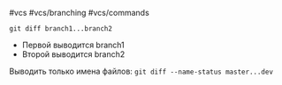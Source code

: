 #vcs #vcs/branching #vcs/commands 

`git diff branch1...branch2`
- Первой выводится branch1
- Второй выводится branch2

Выводить только имена файлов: `git diff --name-status master...dev`


